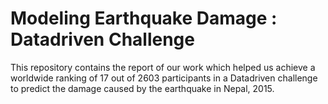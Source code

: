 # Modeling Earthquake Damage : Datadriven Challenge
This repository contains the report of our work which helped us achieve a worldwide ranking of 17 out of 2603 participants in a Datadriven challenge to predict the damage caused by the earthquake in Nepal, 2015.
